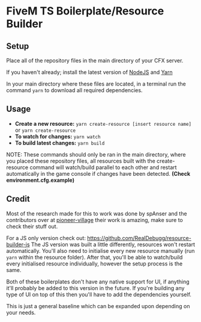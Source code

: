 # FiveM TS Boilerplate/Resource Builder
## Setup
Place all of the repository files in the main directory of your CFX server.

If you haven't already; install the latest version of [NodeJS](https://nodejs.org/en/) and [Yarn](https://classic.yarnpkg.com/lang/en/docs/install/#mac-stable)

In your main directory where these files are located, in a terminal run the command `yarn` to download all required dependencies.

## Usage
- **Create a new resource:** `yarn create-resource [insert resource name]` or `yarn create-resource`
- **To watch for changes:** `yarn watch`
- **To build latest changes:** `yarn build`

NOTE: These commands should only be ran in the main directory, where you placed these repository files, all resources built with the create-resource command will watch/build parallel to each other and restart automatically in the game console if changes have been detected. **(Check environment.cfg.example)**

## Credit
Most of the research made for this to work was done by spAnser and the contributors over at [pioneer-village](https://github.com/spAnser/pioneer-village) their work is amazing, make sure to check their stuff out.

For a JS only version check out: https://github.com/RealDebugg/resource-builder-js
The JS version was built a little differently, resources won't restart automatically. You'll also need to initialise every new resource manually (run `yarn` within the resource folder). After that, you'll be able to watch/build every initialised resource individually, however the setup process is the same.

Both of these boilerplates don't have any native support for UI, if anything it'll probably be added to this version in the future. If you're building any type of UI on top of this then you'll have to add the dependencies yourself.

This is just a general baseline which can be expanded upon depending on your needs.
